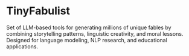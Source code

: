 # TinyFabulist
Set of LLM-based tools for generating millions of unique fables by combining storytelling patterns, linguistic creativity, and moral lessons. Designed for language modeling, NLP research, and educational applications.
